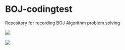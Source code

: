 # BOJ-codingtest
Repository for recording BOJ Algorithm problem solving

<img src="https://github-readme-stats.vercel.app/api/top-langs/?username=Taehankk&layout=compact&theme=tokyonight"><br><br>
<img src="https://github-readme-stats.vercel.app/api?username=Taehankk&show_icons=true&theme=tokyonight">
